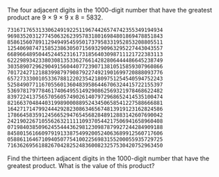 The four adjacent digits in the 1000-digit number that have the greatest product are 9 × 9 × 9 x 8 = 5832.

``73167176531330624919225119674426574742355349194934``<br />
``96983520312774506326239578318016984801869478851843``<br />
``85861560789112949495459501737958331952853208805511``<br />
``12540698747158523863050715693290963295227443043557``<br />
``66896648950445244523161731856403098711121722383113``<br />
``62229893423380308135336276614282806444486645238749``<br />
``30358907296290491560440772390713810515859307960866``<br />
``70172427121883998797908792274921901699720888093776``<br />
``65727333001053367881220235421809751254540594752243``<br />
``52584907711670556013604839586446706324415722155397``<br />
``53697817977846174064955149290862569321978468622482``<br />
``83972241375657056057490261407972968652414535100474``<br />
``82166370484403199890008895243450658541227588666881``<br />
``16427171479924442928230863465674813919123162824586``<br />
``17866458359124566529476545682848912883142607690042``<br />
``24219022671055626321111109370544217506941658960408``<br />
``07198403850962455444362981230987879927244284909188``<br />
``84580156166097919133875499200524063689912560717606``<br />
``05886116467109405077541002256983155200055935729725``<br />
``71636269561882670428252483600823257530420752963450``<br />

Find the thirteen adjacent digits in the 1000-digit number that have the greatest product. What is the value of this product?
